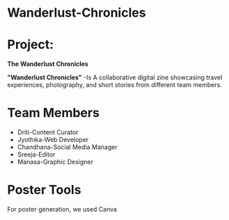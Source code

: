 # Wanderlust-Chronicles
# Project:

**The Wanderlust Chronicles**

**"Wanderlust Chronicles"** -Is A collaborative digital zine showcasing travel experiences, photography, and short stories from different team members.
# Team Members

- Driti-Content Curator
- Jyothika-Web Developer
- Chandhana-Social Media Manager
- Sreeja-Editor
- Manasa-Graphic Designer
# Poster Tools 

For poster generation, we used
Canva


